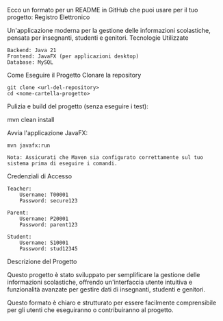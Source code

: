 Ecco un formato per un README in GitHub che puoi usare per il tuo progetto:
Registro Elettronico

Un'applicazione moderna per la gestione delle informazioni scolastiche, pensata per insegnanti, studenti e genitori.
Tecnologie Utilizzate

    Backend: Java 21
    Frontend: JavaFX (per applicazioni desktop)
    Database: MySQL

Come Eseguire il Progetto
Clonare la repository

    git clone <url-del-repository>
    cd <nome-cartella-progetto>

Pulizia e build del progetto (senza eseguire i test):

mvn clean install

Avvia l'applicazione JavaFX:

    mvn javafx:run

    Nota: Assicurati che Maven sia configurato correttamente sul tuo sistema prima di eseguire i comandi.

Credenziali di Accesso

    Teacher:
        Username: T00001
        Password: secure123

    Parent:
        Username: P20001
        Password: parent123

    Student:
        Username: S10001
        Password: stud12345

Descrizione del Progetto

Questo progetto è stato sviluppato per semplificare la gestione delle informazioni scolastiche, offrendo un'interfaccia utente intuitiva e funzionalità avanzate per gestire dati di insegnanti, studenti e genitori.

Questo formato è chiaro e strutturato per essere facilmente comprensibile per gli utenti che eseguiranno o contribuiranno al progetto.
